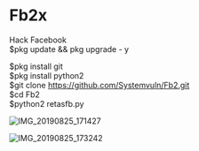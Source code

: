 # Fb2x
Hack Facebook <br>
$pkg update && pkg upgrade - y <br>


$pkg install git <br>
$pkg install python2 <br>
$git clone https://github.com/Systemvuln/Fb2.git <br>
$cd Fb2 <br>
$python2 retasfb.py <br>


![IMG_20190825_171427](https://user-images.githubusercontent.com/44978328/63648595-357fd700-c75c-11e9-9bd5-6f64da0ba3e2.jpg)

![IMG_20190825_173242](https://user-images.githubusercontent.com/44978328/63648760-8e506f00-c75e-11e9-8fbd-10cc70cc00c8.jpg)


